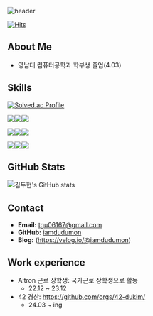 ![header](https://capsule-render.vercel.app/api?type=venom&color=random&text=iamdudumon%20profile&fontColor=d6ace6)

[![Hits](https://hits.seeyoufarm.com/api/count/incr/badge.svg?url=https%3A%2F%2Fgithub.com%2Fiamdudumon%2Fhit-counter&count_bg=%2379C83D&title_bg=%23555555&icon=opslevel.svg&icon_color=%23E7E7E7&title=hits&edge_flat=false)](https://hits.seeyoufarm.com)
## About Me
- 영남대 컴퓨터공학과 학부생 졸업(4.03)


## Skills
[![Solved.ac Profile](http://mazassumnida.wtf/api/v2/generate_badge?boj=tgu06167)](https://solved.ac/tgu06167/)

<img src="https://img.shields.io/badge/Node.js-5FA04E?style=for-the-badge&logo=Node.js&logoColor=white"><img src="https://img.shields.io/badge/Express-000000?style=for-the-badge&logo=Express&logoColor=white"><img src="https://img.shields.io/badge/JavaScript-F7DF1E?style=for-the-badge&logo=JavaScript&logoColor=white">

<img src="https://img.shields.io/badge/MySQL-4479A1?style=for-the-badge&logo=MySQL&logoColor=white"><img src="https://img.shields.io/badge/MognoDB-47A248?style=for-the-badge&logo=MongoDB&logoColor=white"><img src="https://img.shields.io/badge/InFluxDB-22ADF6?style=for-the-badge&logo=InFluxDB&logoColor=white">

<img src="https://img.shields.io/badge/C-A8B9CC?style=for-the-badge&logo=C&logoColor=white"><img src="https://img.shields.io/badge/Python-3776AB?style=for-the-badge&logo=Python&logoColor=white"><img src="https://img.shields.io/badge/AndroidStudio-3DDC84?style=for-the-badge&logo=AndroidStudio&logoColor=white">


## GitHub Stats
![김두현's GitHub stats](https://github-readme-stats.vercel.app/api?username=iamdudumon&show_icons=true&theme=radical)


## Contact
- **Email:** tgu06167@gmail.com
- **GitHub:** [iamdudumon](https://github.com/iamdudumon)
- **Blog:** (https://velog.io/@iamdudumon)

## Work experience
- Aitron 근로 장학생: 국가근로 장학생으로 활동
  - 22.12 ~ 23.12  
- 42 경산: https://github.com/orgs/42-dukim/
  - 24.03 ~ ing
